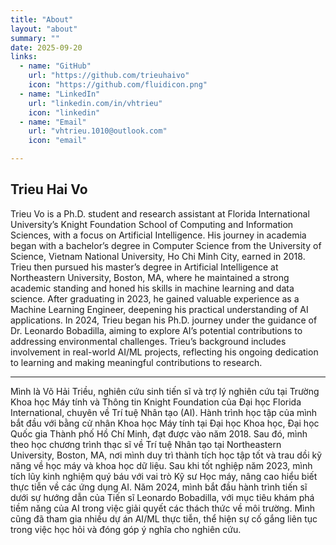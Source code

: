 ```yaml
---
title: "About"
layout: "about"
summary: ""
date: 2025-09-20
links:
  - name: "GitHub"
    url: "https://github.com/trieuhaivo"
    icon: "https://github.com/fluidicon.png"
  - name: "LinkedIn"
    url: "linkedin.com/in/vhtrieu"
    icon: "linkedin"
  - name: "Email"
    url: "vhtrieu.1010@outlook.com"
    icon: "email"

---
```


## Trieu Hai Vo

Trieu Vo is a Ph.D. student and research assistant at Florida International University’s Knight Foundation School of Computing and Information Sciences, with a focus on Artificial Intelligence. His journey in academia began with a bachelor’s degree in Computer Science from the University of Science, Vietnam National University, Ho Chi Minh City, earned in 2018. Trieu then pursued his master’s degree in Artificial Intelligence at Northeastern University, Boston, MA, where he maintained a strong academic standing and honed his skills in machine learning and data science. After graduating in 2023, he gained valuable experience as a Machine Learning Engineer, deepening his practical understanding of AI applications. In 2024, Trieu began his Ph.D. journey under the guidance of Dr. Leonardo Bobadilla, aiming to explore AI’s potential contributions to addressing environmental challenges. Trieu’s background includes involvement in real-world AI/ML projects, reflecting his ongoing dedication to learning and making meaningful contributions to research.

---

Mình là Võ Hải Triều, nghiên cứu sinh tiến sĩ và trợ lý nghiên cứu tại Trường Khoa học Máy tính và Thông tin Knight Foundation của Đại học Florida International, chuyên về Trí tuệ Nhân tạo (AI). Hành trình học tập của mình bắt đầu với bằng cử nhân Khoa học Máy tính tại Đại học Khoa học, Đại học Quốc gia Thành phố Hồ Chí Minh, đạt được vào năm 2018. Sau đó, mình theo học chương trình thạc sĩ về Trí tuệ Nhân tạo tại Northeastern University, Boston, MA, nơi mình duy trì thành tích học tập tốt và trau dồi kỹ năng về học máy và khoa học dữ liệu. Sau khi tốt nghiệp năm 2023, mình tích lũy kinh nghiệm quý báu với vai trò Kỹ sư Học máy, nâng cao hiểu biết thực tiễn về các ứng dụng AI. Năm 2024, mình bắt đầu hành trình tiến sĩ dưới sự hướng dẫn của Tiến sĩ Leonardo Bobadilla, với mục tiêu khám phá tiềm năng của AI trong việc giải quyết các thách thức về môi trường. Mình cũng đã tham gia nhiều dự án AI/ML thực tiễn, thể hiện sự cố gắng liên tục trong việc học hỏi và đóng góp ý nghĩa cho nghiên cứu.
